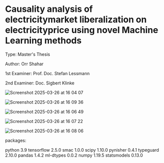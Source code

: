 # Causality analysis of electricitymarket liberalization on electricityprice using novel Machine Learning methods
Type: Master's Thesis

Author: Orr Shahar

1st Examiner: Prof. Doc. Stefan Lessmann

2nd Examiner: Doc. Sigbert Klinke

![Screenshot 2025-03-26 at 16 04 07](https://github.com/user-attachments/assets/f524cf66-3c85-44e8-9986-0469c07b43ce)

![Screenshot 2025-03-26 at 16 09 36](https://github.com/user-attachments/assets/6675ed7f-0a43-4bd1-8cb5-18095b42982c)


![Screenshot 2025-03-26 at 16 06 49](https://github.com/user-attachments/assets/d13d7c58-7d84-4b24-8f07-3055ba2d75ad)


![Screenshot 2025-03-26 at 16 07 22](https://github.com/user-attachments/assets/8fa236ee-fd6e-45cd-9a6a-5fea7f528609)

![Screenshot 2025-03-26 at 16 08 06](https://github.com/user-attachments/assets/40805db8-cb6f-4304-9a80-f4d062412f2e)

packages:

python  3.9
tensorflow 2.5.0
smac 1.0.0
scipy 1.10.0
pynisher 0.4.1
typeguard 2.10.0
pandas 1.4.2
ml-dtypes 0.0.2
numpy 1.19.5
statsmodels 0.13.0


